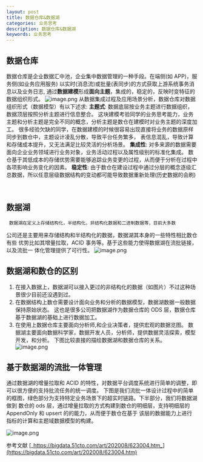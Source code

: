 ```yaml
---
layout: post
title: 数据仓库&数据湖
categories: 业务思考
description: 数据仓库&数据湖
keywords: 业务思考
---
```


<meta name="referrer" content="no-referrer"/>

## 数据仓库

数据仓库是企业数据汇中池，企业集中数据管理的一种手段。在端侧(如 APP)，服务侧(如业务应用服务) 以实时(消息流)或批量(表同步)的方式获取上游系统事务消息以及业务日志, 通过**数据建模**形成**面向主题**，集成的，稳定的，反映时变特征的数据组织形式。
![image.png](https://cdn.nlark.com/yuque/0/2021/png/659846/1637916247406-885e9fb2-b683-4223-83ed-09ca9426fbc3.png#clientId=u167197c5-0e20-4&from=paste&height=381&id=u9e680008&margin=%5Bobject%20Object%5D&name=image.png&originHeight=762&originWidth=1330&originalType=binary&ratio=1&size=310178&status=done&style=none&taskId=uda543842-c130-454b-a885-a5d7fef27c0&width=665)
从数据集成过程及应用场景分析，数据仓库对数据组织形式（数据模型）有以下述求:
**主题式**: 数据底层按业务主题进行数据组织，数据顶层按照分析主题进行信息整合。
这块建模考验同学的业务思考能力，业务主题和分析主题是完全不同的概念，分析主题是数仓在建模时对业务主题的深度加工。
很多经验欠缺的同学，在数据建模的时候很容易出现直接将业务的数据原样同步到数仓中，主题设计凌乱分散，导致平台任务繁多，
表信息混乱，导致计算和存储成本提升，又无法满足比较灵活的分析场景。
**集成性**: 对多来源的数据需要面向企业业务领域进行业务对象，业务活动过程以及属性级别的标准化集成。
数仓基于其低成本的存储优势需要能够追踪业务变更的过程，从而便于分析在过程中各项影响业务变化的因素。
**稳定性**: 由于数仓在建设过程中通过分层的概念逐级汇总数据，所以任意层级数据结构的变动都可能导致数据重新处理(历史数据的会刷)
​

​

## 数据湖

     数据湖在定义上存储结构化，半结构化，非结构化数据和二进制数据等，目前大多数

公司还是主要用来存储结构和半结构化的数据，数据湖其本身的一些特性相比数仓有些
优势比如其增量拉取，ACID 事务等。基于这些能力使得数据湖在流批链接，以及流批一
体化管理提供了可行性。
![image.png](https://cdn.nlark.com/yuque/0/2021/png/659846/1637928146788-dd90175a-c638-48e9-925f-9d17bcac95b5.png#clientId=u167197c5-0e20-4&from=paste&height=310&id=uf9488a17&margin=%5Bobject%20Object%5D&name=image.png&originHeight=317&originWidth=672&originalType=binary&ratio=1&size=77563&status=done&style=none&taskId=ua83df9da-37e0-4b5c-b00e-2f088513843&width=658)

## 数据湖和数仓的区别

1.  在接入数据上，数据湖可以接入更过的非结构化的数据（如图片）不过这种场景很少目前还没遇到过。
2.  在数据结构上数仓需要设计面向业务和分析的数据模型，数据湖数据一般数据保持原始状态。
    这也是很多公司把数据湖作为数据仓库的 ODS 层，数据仓库基于数据湖的基础上进行数据加工。
3.  在使用上数据仓库主要面向分析师,和企业决策者，提供宏观的数据览图。
    数据湖主要面向数据科学家，数据开发人员，分析师，提供数据灵活探索，模型开发，和分析。
    下图比较直接的描绘数据湖和数据仓库的关系。
    ![image.png](https://cdn.nlark.com/yuque/0/2021/png/659846/1637915907368-3a375a1a-6e02-4d17-8b18-08060e823b7d.png#clientId=u167197c5-0e20-4&from=paste&height=169&id=LurEb&margin=%5Bobject%20Object%5D&name=image.png&originHeight=229&originWidth=789&originalType=binary&ratio=1&size=42467&status=done&style=none&taskId=ue32bce3d-e445-4e83-bc2e-10c44446d33&width=582.5)

## 基于数据湖的流批一体管理

通过数据湖的增量拉取和 ACID 的特性，对数据平台调度系统进行简单的调整，即可以很方便的支持批流任务的统一调度。
下图是我们流批一体设计过程中的简单的框图，绿色部分为支持特定业务场景下的超实时链路。下半部分，我们将数据湖做到
数仓的 ods 层，通过增量拉取的方式构建到数仓的明细层，支持明细层的 AppendOnly 和 upsert 的的能力，从而便于数仓在基于
该层的数据能力上进行指标的计算和主题域数据模型的构建。
​

![image.png](https://cdn.nlark.com/yuque/0/2021/png/659846/1637918148333-04e6c06a-2621-432f-8f63-1dbfc218749d.png#clientId=u167197c5-0e20-4&from=paste&height=182&id=u734fa42c&margin=%5Bobject%20Object%5D&name=image.png&originHeight=211&originWidth=703&originalType=binary&ratio=1&size=46523&status=done&style=none&taskId=uc92d6a6c-7265-483e-a081-6c34aa06e9a&width=606.5)

参考文献
[_https://bigdata.51cto.com/art/202008/623004.htm_](https://bigdata.51cto.com/art/202008/623004.htm)
